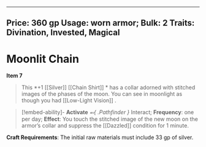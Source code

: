 
---
Price: 360 gp
Usage: worn armor;
Bulk: 2
Traits: Divination, Invested, Magical
---

# Moonlit Chain

**Item 7**

> This *+1 [[Silver]]  [[Chain Shirt]] * has a collar adorned with stitched images of the phases of the moon. You can see in moonlight as though you had [[Low-Light Vision]] .

> [!embed-ability]- **Activate**
> *⬻{ .Pathfinder }* Interact;
> **Frequency**: one per day;
> **Effect**: You touch the stitched image of the new moon on the armor’s collar and suppress the [[Dazzled]] condition for 1 minute.

**Craft Requirements**: The initial raw materials must include 33 gp of silver.





